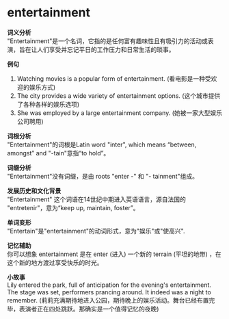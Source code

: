 # entertainment

**词义分析**  
"Entertainment"是一个名词，它指的是任何富有趣味性且有吸引力的活动或表演，旨在让人们享受并忘记平日的工作压力和日常生活的琐事。

  

**例句**

  

1.  Watching movies is a popular form of entertainment. (看电影是一种受欢迎的娱乐方式)
2.  The city provides a wide variety of entertainment options. (这个城市提供了各种各样的娱乐选项)
3.  She was employed by a large entertainment company. (她被一家大型娱乐公司聘用)

  

**词根分析**  
"Entertainment"的词根是Latin word "inter", which means “between, amongst” and "-tain"意指“to hold”。

  

**词缀分析**  
"Entertainment"没有词缀，是由 roots "enter -" 和 "- tainment"组成。

  

**发展历史和文化背景**  
"Entertainment" 这个词语在14世纪中期进入英语语言，源自法国的 "entretenir"，意为“keep up, maintain, foster”。

  

**单词变形**  
"Entertain"是"entertainment"的动词形式，意为"娱乐"或"使高兴".

  

**记忆辅助**  
你可以想象 entertainment 是在 enter (进入) 一个新的 terrain (平坦的地带) ，在这个新的地方渡过享受快乐的时光。

  

**小故事**  
Lily entered the park, full of anticipation for the evening's entertainment. The stage was set, performers prancing around. It indeed was a night to remember. (莉莉充满期待地进入公园，期待晚上的娱乐活动。舞台已经布置完毕，表演者正在四处跳跃。那确实是一个值得记忆的夜晚)
